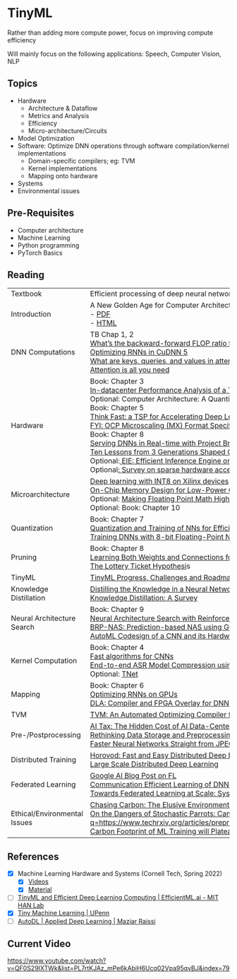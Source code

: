 # TinyML

Rather than adding more compute power, focus on improving compute efficiency

Will mainly focus on the following applications: Speech, Computer Vision, NLP

## Topics

- Hardware
	- Architecture & Dataflow
	- Metrics and Analysis
	- Efficiency
	- Micro-architecture/Circuits
- Model Optimization
- Software: Optimize DNN operations through software compilation/kernel implementations
	- Domain-specific compilers; eg: TVM
	- Kernel implementations
	- Mapping onto hardware
- Systems
- Environmental issues

## Pre-Requisites

- Computer architecture
- Machine Learning
- Python programming
- PyTorch Basics

## Reading

|                              |                                                              |
| ---------------------------- | ------------------------------------------------------------ |
| Textbook                     | Efficient processing of deep neural networks                 |
| Introduction                 | A New Golden Age for Computer Architecture<br/>- [PDF](https://www.doc.ic.ac.uk/~wl/teachlocal/arch/papers/cacm19golden-age.pdf)<br/>- [HTML](https://cacm.acm.org/research/a-new-golden-age-for-computer-architecture/) |
| DNN Computations             | TB Chap 1, 2<br />[What’s the backward-forward FLOP ratio for Neural Networks?](https://www.google.com/url?q=https://www.lesswrong.com/posts/fnjKpBoWJXcSDwhZk/what-s-the-backward-forward-flop-ratio-for-neural-networks&sa=D&source=editors&ust=1713034382437594&usg=AOvVaw26KDyCesOXEh2QCWiV1V9p)<br/>[Optimizing RNNs in CuDNN 5<br/>](https://www.google.com/url?q=https://developer.nvidia.com/blog/optimizing-recurrent-neural-networks-cudnn-5/&sa=D&source=editors&ust=1713034382437678&usg=AOvVaw2wrzXKhnLzzhO1Zi4TcGsN)[What are keys, queries, and values in attention mechanisms?<br/>](https://www.google.com/url?q=https://stats.stackexchange.com/questions/421935/what-exactly-are-keys-queries-and-values-in-attention-mechanisms&sa=D&source=editors&ust=1713034382437708&usg=AOvVaw0V2mblgGBD4LouUazOwv2S)[Attention is all you need](https://www.google.com/url?q=https://arxiv.org/abs/1706.03762&sa=D&source=editors&ust=1713034382437736&usg=AOvVaw0MoLL8qxAddfp2qBe8yXXk) |
| Hardware                     | Book: Chapter 3<br/>[In-datacenter Performance Analysis of a Tensor Processing Unit](https://www.google.com/url?q=https://arxiv.org/pdf/1704.04760.pdf&sa=D&source=editors&ust=1713034382437992&usg=AOvVaw0EmsULCbIakfDb1t6kPHdX)<br/>Optional: Computer Architecture: A Quantitative Approach. Ch 7<br />Book: Chapter 5[<br/>](https://www.google.com/url?q=https://groq.com/wp-content/uploads/2020/06/ISCA-TSP.pdf&sa=D&source=editors&ust=1713034382438093&usg=AOvVaw1vJSIwdLYRh6vN4z3nX6p6)[Think Fast: a TSP for Accelerating Deep Learning Workload](https://www.google.com/url?q=https://groq.com/wp-content/uploads/2020/06/ISCA-TSP.pdf&sa=D&source=editors&ust=1713034382438160&usg=AOvVaw0w3uE1ueIsINMCrl6CGm2D)s<br/>[FYI: OCP Microscaling (MX) Format Specification](https://www.google.com/url?q=https://www.opencompute.org/documents/ocp-microscaling-formats-mx-v1-0-spec-final-pdf&sa=D&source=editors&ust=1713034382438192&usg=AOvVaw2clt-CFd71r7uU3P2410m2)<br />Book: Chapter 8[<br/>](https://www.google.com/url?q=https://www.microsoft.com/en-us/research/uploads/prod/2018/03/mi0218_Chung-2018Mar25.pdf&sa=D&source=editors&ust=1713034382438407&usg=AOvVaw3inG9Y93lf6Wp5q_cXT-j8)[Serving DNNs in Real-time with Project Brainwav](https://www.google.com/url?q=https://www.microsoft.com/en-us/research/uploads/prod/2018/03/mi0218_Chung-2018Mar25.pdf&sa=D&source=editors&ust=1713034382438440&usg=AOvVaw0LQc7I8kSAz5Q00DR1o82h)[e<br/>](https://www.google.com/url?q=https://arxiv.org/pdf/1602.01528.pdf&sa=D&source=editors&ust=1713034382438469&usg=AOvVaw31arQF_6uJBlt-uURQzaRK)[Ten Lessons from 3 Generations Shaped Google TPUv4i](https://www.google.com/url?q=https://www.gwern.net/docs/ai/2021-jouppi.pdf&sa=D&source=editors&ust=1713034382438494&usg=AOvVaw0REU79dd-910-Uth5yaKmq)<br/>Optional:[ ](https://www.google.com/url?q=https://arxiv.org/pdf/1602.01528.pdf&sa=D&source=editors&ust=1713034382438522&usg=AOvVaw3JIKIrKb25-s3WphSlO3FU)[EIE: Efficient Inference Engine on Compressed DNN](https://www.google.com/url?q=https://arxiv.org/pdf/1602.01528.pdf&sa=D&source=editors&ust=1713034382438547&usg=AOvVaw2Z25wzlBowxsTnAP0WSZBN)<br/>Optional[: ](https://www.google.com/url?q=https://arxiv.org/pdf/2007.00864.pdf&sa=D&source=editors&ust=1713034382438576&usg=AOvVaw394wfJT8CLKWjyFKsB9IMi)[Survey on sparse hardware acceleration](https://www.google.com/url?q=https://arxiv.org/pdf/2007.00864.pdf&sa=D&source=editors&ust=1713034382438600&usg=AOvVaw04aXvp7w4T2KNcNRXtd3lr) |
| Microarchitecture            | [Deep learning with INT8 on Xilinx devices](https://www.google.com/url?q=https://www.xilinx.com/support/documentation/white_papers/wp486-deep-learning-int8.pdf&sa=D&source=editors&ust=1713034382438780&usg=AOvVaw3ROpVzJZm7fqvwOHBUwX-C)<br/>[On-Chip Memory Design for Low-Power CNN Accelerators<br/>](https://www.google.com/url?q=https://drive.google.com/file/d/1kvlH6h8SGXOR9goXW2UInwcN8DWiisH6/view?usp%3Dsharing&sa=D&source=editors&ust=1713034382438818&usg=AOvVaw2VWBZ5mCMtlCJ-JwhHHKaS)Optional: [Making Floating Point Math Highly Efficient for AI Hardware<br/>](https://www.google.com/url?q=https://engineering.fb.com/2018/11/08/ai-research/floating-point-math/&sa=D&source=editors&ust=1713034382438856&usg=AOvVaw1cyN4m-i9kR0lNuUXqMv_m)Optional: Book: Chapter 10 |
| Quantization                 | Book: Chapter 7[<br/>](https://www.google.com/url?q=https://arxiv.org/pdf/1712.05877.pdf&sa=D&source=editors&ust=1713034382439155&usg=AOvVaw3-XFYjqUjdfGX2mPGaKpjH)[Quantization and Training of NNs for Efficient INT-only Inferenc](https://www.google.com/url?q=https://arxiv.org/pdf/1712.05877.pdf&sa=D&source=editors&ust=1713034382439185&usg=AOvVaw0W6k5W33XbioPQYfwcOD-e)e<br/>[Training DNNs with 8-bit Floating-Point Numbers](https://www.google.com/url?q=https://arxiv.org/pdf/1812.08011.pdf&sa=D&source=editors&ust=1713034382439219&usg=AOvVaw0qbj7_iTAtOCRtsYWUSCpa) |
| Pruning                      | Book: Chapter 8[<br/>](https://www.google.com/url?q=https://arxiv.org/pdf/1506.02626.pdf&sa=D&source=editors&ust=1713034382439361&usg=AOvVaw1dGzWBCN3hNP1bXb3_9P99)[Learning Both Weights and Connections for Efficient NN](https://www.google.com/url?q=https://arxiv.org/pdf/1506.02626.pdf&sa=D&source=editors&ust=1713034382439390&usg=AOvVaw3s6hFaxWPhc_dqN7Rs5zwF)s[<br/>The Lottery Ticket Hypothesi](https://www.google.com/url?q=https://arxiv.org/pdf/1803.03635.pdf&sa=D&source=editors&ust=1713034382439417&usg=AOvVaw19TNwoFQmUUhj-M5lUYwcS)s |
| TinyML                       | [TinyML Progress, Challenges and Roadmap](https://www.google.com/url?q=https://drive.google.com/file/d/158qUFD4cZhBVW1IbuC0Daci2k8nnFvp9/view?usp%3Dsharing&sa=D&source=editors&ust=1713034382439662&usg=AOvVaw3C8C2ML50l9wDO3tSyHkyK) |
| Knowledge Distillation       | [Distilling the Knowledge in a Neural Network<br/>Knowledge Distillation: A Survey](https://www.google.com/url?q=https://arxiv.org/pdf/1503.02531.pdf&sa=D&source=editors&ust=1713034382439795&usg=AOvVaw27zYhcJCFTfMECldwbMSeY) |
| Neural Architecture Search   | Book: Chapter 9<br/>[Neural Architecture Search with Reinforcement Learning](https://www.google.com/url?q=https://arxiv.org/pdf/1611.01578.pdf&sa=D&source=editors&ust=1713034382440047&usg=AOvVaw2HL80Am5LDjTJP8P8FainK)<br/>[BRP-NAS: Prediction-based NAS using GCNs<br/>](https://www.google.com/url?q=https://arxiv.org/pdf/2007.08668.pdf&sa=D&source=editors&ust=1713034382440077&usg=AOvVaw1DPpQBogcsYgk9OFfShpE6)[AutoML Codesign of a CNN and its Hardware Accelerator](https://www.google.com/url?q=https://arxiv.org/pdf/2002.05022.pdf&sa=D&source=editors&ust=1713034382440100&usg=AOvVaw0FsjWq2TVwRjjJ3VBHCWal) |
| Kernel Computation           | Book: Chapter 4<br/>[Fast algorithms for CNNs<br/>](https://www.google.com/url?q=https://arxiv.org/pdf/1509.09308.pdf&sa=D&source=editors&ust=1713034382440277&usg=AOvVaw0bycctiXGhgD5JPFckGiIn)[End-to-end ASR Model Compression using Reinforcement Learning<br/>](https://www.google.com/url?q=https://arxiv.org/pdf/1907.03540.pdf&sa=D&source=editors&ust=1713034382440306&usg=AOvVaw24EnOg6zBavifB_iYmWOm9)Optional: [TNet](https://www.google.com/url?q=https://openaccess.thecvf.com/content_CVPR_2019/papers/Kossaifi_T-Net_Parametrizing_Fully_Convolutional_Nets_With_a_Single_High-Order_Tensor_CVPR_2019_paper.pdf&sa=D&source=editors&ust=1713034382440330&usg=AOvVaw1sailX8cu1cK0kArvz4Yl9) |
| Mapping                      | Book: Chapter 6<br/>[Optimizing RNNs on GPUs](https://www.google.com/url?q=https://developer.nvidia.com/blog/optimizing-recurrent-neural-networks-cudnn-5/&sa=D&source=editors&ust=1713034382440506&usg=AOvVaw2faYU2QG6iULJT-NItcat1)<br/>[DLA: Compiler and FPGA Overlay for DNN Inference Acceleration](https://www.google.com/url?q=https://arxiv.org/pdf/1807.06434.pdf&sa=D&source=editors&ust=1713034382440541&usg=AOvVaw26NEEPLUxuP6-3M7B9aXBA) |
| TVM                          | [TVM: An Automated Optimizing Compiler for Deep Learning](https://www.google.com/url?q=https://arxiv.org/pdf/1802.04799.pdf&sa=D&source=editors&ust=1713034382440566&usg=AOvVaw1yM8SofWWeF4KIufYCsu03) |
| Pre-/Postprocessing          | [AI Tax: The Hidden Cost of AI Data-Center Applications<br/>](https://www.google.com/url?q=https://arxiv.org/pdf/2007.10571.pdf&sa=D&source=editors&ust=1713034382440813&usg=AOvVaw1ZlL8XCKbGhNGal4w-_41j)[Rethinking Data Storage and Preprocessing in Datacenters<br/>](https://www.google.com/url?q=https://www.sigarch.org/rethinking-data-storage-and-preprocessing-for-ml/&sa=D&source=editors&ust=1713034382440840&usg=AOvVaw3kgYbvkrMao3LJKROtAe56)[Faster Neural Networks Straight from JPEG](https://www.google.com/url?q=https://papers.nips.cc/paper/2018/file/7af6266cc52234b5aa339b16695f7fc4-Paper.pdf&sa=D&source=editors&ust=1713034382440881&usg=AOvVaw3HzxUvBYmkY5-gTgn2kmGo) |
| Distributed Training         | [Horovod: Fast and Easy Distributed Deep Learning in Tensorflow<br/>](https://www.google.com/url?q=https://arxiv.org/pdf/1802.05799.pdf&sa=D&source=editors&ust=1713034382441047&usg=AOvVaw0Q6KWZIyqmQUpUB7X4uVtj)[Large Scale Distributed Deep Learning](https://www.google.com/url?q=http://static.googleusercontent.com/media/research.google.com/en//archive/large_deep_networks_nips2012.pdf&sa=D&source=editors&ust=1713034382441075&usg=AOvVaw38xKquQxbaTrfj-uQxNp5_) |
| Federated Learning           | [Google AI Blog Post on FL<br/>](https://www.google.com/url?q=https://ai.googleblog.com/2017/04/federated-learning-collaborative.html&sa=D&source=editors&ust=1713034382441213&usg=AOvVaw18LXJRz-AaMdFDQs_dpj8V)[Communication Efficient Learning of DNNs from Decentralized Data](https://www.google.com/url?q=https://arxiv.org/pdf/1602.05629.pdf&sa=D&source=editors&ust=1713034382441243&usg=AOvVaw0wBKPtMCVkjVQszjvRhoVI)[<br/>Towards Federated Learning at Scale: System Design](https://www.google.com/url?q=https://proceedings.mlsys.org/paper/2019/file/bd686fd640be98efaae0091fa301e613-Paper.pdf&sa=D&source=editors&ust=1713034382441268&usg=AOvVaw2_Uydz8D9PaXtJyjdmmjFU) |
| Ethical/Environmental Issues | [Chasing Carbon: The Elusive Environmental Footprint of Computing](https://www.google.com/url?q=https://ugupta.com/files/ChasingCarbon_HPCA2021.pdf&sa=D&source=editors&ust=1713034382441512&usg=AOvVaw2E5z40WEuXS5cnIRGy9Xj4)<br/>[On the Dangers of Stochastic Parrots: Can Language Models be Too Big](https://www.google.com/url?q=https://dl.acm.org/doi/pdf/10.1145/3442188.3445922&sa=D&source=editors&ust=1713034382441544&usg=AOvVaw0b8JXYCGl4KyovzZLeSZN_)[<br/>](https://www.google.com/url?q=https://www.techrxiv.org/articles/preprint/The_Carbon_Footprint_of_Machine_Learning_Training_Will_Plateau_Then_Shrink/19139645/3&sa=D&source=editors&ust=1713034382441570&usg=AOvVaw1K8WxaunNQ0o04i9pjYP33)[The Carbon Footprint of ML Training will Plateau, then Shrink](https://www.google.com/url?q=https://www.techrxiv.org/articles/preprint/The_Carbon_Footprint_of_Machine_Learning_Training_Will_Plateau_Then_Shrink/19139645/3&sa=D&source=editors&ust=1713034382441603&usg=AOvVaw2pDQ9IkZe29YlMuBafTwu4) |

## References

- [x] Machine Learning Hardware and Systems (Cornell Tech, Spring 2022)
  - [x] [Videos](https://www.youtube.com/playlist?list=PL0mFAhrXqy9CuopJhAB8GVu_Oy7J0ery6)
  - [x] [Material](https://abdelfattah-class.github.io/ece5545/)
- [ ] [TinyML and Efficient Deep Learning Computing | EfficientML.ai - MIT HAN Lab](https://www.youtube.com/playlist?list=PL80kAHvQbh-qGtNc54A6KW4i4bkTPjiRF)
- [x] [Tiny Machine Learning | UPenn](https://www.youtube.com/playlist?list=PL7rtKJAz_mPe6kAbiH6Ucq02Vpa95qvBJ)
- [ ] [AutoDL | Applied Deep Learning | Maziar Raissi](https://www.youtube.com/playlist?list=PLoEMreTa9CNnQXiups8QMzmyKe4b3ge6F)

## Current Video

https://www.youtube.com/watch?v=QF0S29IXTWk&list=PL7rtKJAz_mPe6kAbiH6Ucq02Vpa95qvBJ&index=79